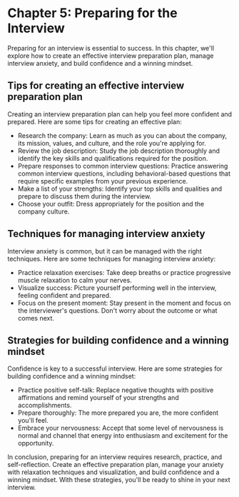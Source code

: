 Chapter 5: Preparing for the Interview
======================================

Preparing for an interview is essential to success. In this chapter, we'll explore how to create an effective interview preparation plan, manage interview anxiety, and build confidence and a winning mindset.

Tips for creating an effective interview preparation plan
---------------------------------------------------------

Creating an interview preparation plan can help you feel more confident and prepared. Here are some tips for creating an effective plan:

* Research the company: Learn as much as you can about the company, its mission, values, and culture, and the role you're applying for.
* Review the job description: Study the job description thoroughly and identify the key skills and qualifications required for the position.
* Prepare responses to common interview questions: Practice answering common interview questions, including behavioral-based questions that require specific examples from your previous experience.
* Make a list of your strengths: Identify your top skills and qualities and prepare to discuss them during the interview.
* Choose your outfit: Dress appropriately for the position and the company culture.

Techniques for managing interview anxiety
-----------------------------------------

Interview anxiety is common, but it can be managed with the right techniques. Here are some techniques for managing interview anxiety:

* Practice relaxation exercises: Take deep breaths or practice progressive muscle relaxation to calm your nerves.
* Visualize success: Picture yourself performing well in the interview, feeling confident and prepared.
* Focus on the present moment: Stay present in the moment and focus on the interviewer's questions. Don't worry about the outcome or what comes next.

Strategies for building confidence and a winning mindset
--------------------------------------------------------

Confidence is key to a successful interview. Here are some strategies for building confidence and a winning mindset:

* Practice positive self-talk: Replace negative thoughts with positive affirmations and remind yourself of your strengths and accomplishments.
* Prepare thoroughly: The more prepared you are, the more confident you'll feel.
* Embrace your nervousness: Accept that some level of nervousness is normal and channel that energy into enthusiasm and excitement for the opportunity.

In conclusion, preparing for an interview requires research, practice, and self-reflection. Create an effective preparation plan, manage your anxiety with relaxation techniques and visualization, and build confidence and a winning mindset. With these strategies, you'll be ready to shine in your next interview.
